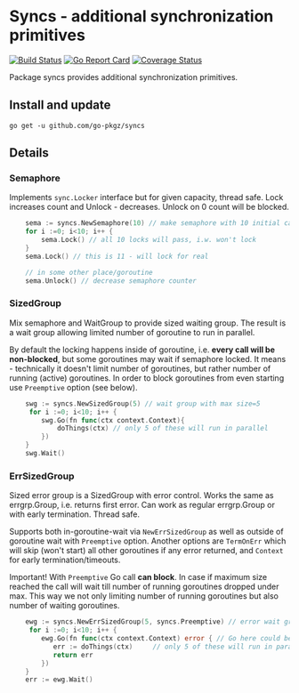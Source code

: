 # Syncs - additional synchronization primitives 

[![Build Status](https://github.com/go-pkgz/syncs/workflows/build/badge.svg)](https://github.com/go-pkgz/syncs/actions) [![Go Report Card](https://goreportcard.com/badge/github.com/go-pkgz/syncs)](https://goreportcard.com/report/github.com/go-pkgz/syncs) [![Coverage Status](https://coveralls.io/repos/github/go-pkgz/syncs/badge.svg?branch=master)](https://coveralls.io/github/go-pkgz/syncs?branch=master)

Package syncs provides additional synchronization primitives.

## Install and update

`go get -u github.com/go-pkgz/syncs`

## Details

### Semaphore

Implements `sync.Locker` interface but for given capacity, thread safe. Lock increases count and Unlock - decreases. Unlock on 0 count will be blocked.

```go
    sema := syncs.NewSemaphore(10) // make semaphore with 10 initial capacity
    for i :=0; i<10; i++ {
        sema.Lock() // all 10 locks will pass, i.w. won't lock
    }
    sema.Lock() // this is 11 - will lock for real

    // in some other place/goroutine
    sema.Unlock() // decrease semaphore counter
```

### SizedGroup

Mix semaphore and WaitGroup to provide sized waiting group. The result is a wait group allowing limited number of goroutine to run in parallel.

By default the locking happens inside of goroutine, i.e. **every call will be non-blocked**, but some goroutines may wait if semaphore locked. It means - technically it doesn't limit number of goroutines, but rather number of running (active) goroutines. 
In order to block goroutines from even starting use `Preemptive` option (see below).

```go
    swg := syncs.NewSizedGroup(5) // wait group with max size=5
     for i :=0; i<10; i++ {
        swg.Go(fn func(ctx context.Context){
            doThings(ctx) // only 5 of these will run in parallel
        })
    }
    swg.Wait()
```

### ErrSizedGroup

Sized error group is a SizedGroup with error control. 
Works the same as errgrp.Group, i.e. returns first error.
Can work as regular errgrp.Group or with early termination.
Thread safe.

Supports both in-goroutine-wait via `NewErrSizedGroup` as well as outside of goroutine wait with `Preemptive` option. Another options are  `TermOnErr` which will skip (won't start) all other goroutines if any error returned, and `Context` for early termination/timeouts.

Important! With `Preemptive` Go call **can block**. In case if maximum size reached the call will wait till number of running goroutines 
dropped under max. This way we not only limiting number of running goroutines but also number of waiting goroutines.


```go
    ewg := syncs.NewErrSizedGroup(5, syncs.Preemptive) // error wait group with max size=5, don't try to start more if any error happened
     for i :=0; i<10; i++ {
        ewg.Go(fn func(ctx context.Context) error { // Go here could be blocked if trying to run >5 at the same time 
           err := doThings(ctx)     // only 5 of these will run in parallel
           return err
        })
    }
    err := ewg.Wait()
```